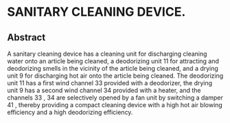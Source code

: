 # SANITARY CLEANING DEVICE.

## Abstract
A sanitary cleaning device has a cleaning unit for discharging cleaning water onto an article being cleaned, a deodorizing unit 11 for attracting and deodorizing smells in the vicinity of the article being cleaned, and a drying unit 9 for discharging hot air onto the article being cleaned. The deodorizing unit 11 has a first wind channel 33 provided with a deodorizer, the drying unit 9 has a second wind channel 34 provided with a heater, and the channels 33 , 34 are selectively opened by a fan unit by switching a damper 41 , thereby providing a compact cleaning device with a high hot air blowing efficiency and a high deodorizing efficiency.